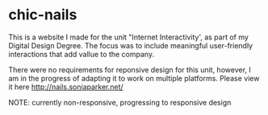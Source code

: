 # chic-nails
This is a website I made for the unit "Internet Interactivity', as part of my Digital Design Degree. The focus was to include meaningful user-friendly interactions that add vallue to the company.

There were no requirements for reponsive design for this unit, however, I am in the progress of adapting it to work on multiple platforms. Please view it here http://nails.soniaparker.net/

NOTE: currently non-responsive, progressing to responsive design
